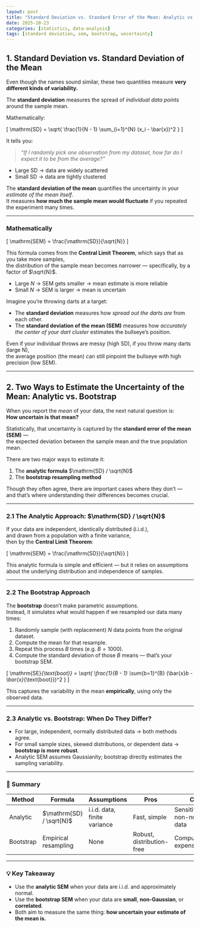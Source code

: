 ```yaml
---
layout: post
title: "Standard Deviation vs. Standard Error of the Mean: Analytic vs. Bootstrap"
date: 2025-10-23
categories: [statistics, data-analysis]
tags: [standard deviation, sem, bootstrap, uncertainty]
---
```


## 1. Standard Deviation vs. Standard Deviation of the Mean

Even though the names sound similar, these two quantities measure **very different kinds of variability.**

The **standard deviation** measures the spread of *individual data points* around the sample mean.

Mathematically:

\[
\mathrm{SD} = \sqrt{ \frac{1}{N - 1} \sum_{i=1}^{N} (x_i - \bar{x})^2 }
\]

It tells you:

> *“If I randomly pick one observation from my dataset, how far do I expect it to be from the average?”*

- Large SD → data are widely scattered  
- Small SD → data are tightly clustered

The **standard deviation of the mean** quantifies the uncertainty in your *estimate of the mean itself*.  
It measures **how much the sample mean would fluctuate** if you repeated the experiment many times.

---

### Mathematically

\[
\mathrm{SEM} = \frac{\mathrm{SD}}{\sqrt{N}}
\]

This formula comes from the **Central Limit Theorem**, which says that as you take more samples,  
the distribution of the sample mean becomes narrower — specifically, by a factor of $\sqrt{N}$.

- Large $N$ → SEM gets smaller → mean estimate is more reliable  
- Small $N$ → SEM is larger → mean is uncertain

Imagine you’re throwing darts at a target:

- The **standard deviation** measures how *spread out the darts are* from each other.  
- The **standard deviation of the mean (SEM)** measures how *accurately the center of your dart cluster* estimates the bullseye’s position.

Even if your individual throws are messy (high SD), if you throw many darts (large N),  
the average position (the mean) can still pinpoint the bullseye with high precision (low SEM).

---

## 2. Two Ways to Estimate the Uncertainty of the Mean: Analytic vs. Bootstrap

When you report the *mean* of your data, the next natural question is:  
**How uncertain is that mean?**

Statistically, that uncertainty is captured by the **standard error of the mean (SEM)** —  
the expected deviation between the sample mean and the true population mean.

There are two major ways to estimate it:

1. The **analytic formula** $\mathrm{SD} / \sqrt{N}$  
2. The **bootstrap resampling method**

Though they often agree, there are important cases where they don’t —  
and that’s where understanding their differences becomes crucial.

---

### 2.1 The Analytic Approach: $\mathrm{SD} / \sqrt{N}$

If your data are independent, identically distributed (i.i.d.),  
and drawn from a population with a finite variance,  
then by the **Central Limit Theorem**:

\[
\mathrm{SEM} = \frac{\mathrm{SD}}{\sqrt{N}}
\]

This analytic formula is simple and efficient — but it relies on assumptions about the underlying distribution and independence of samples.

---

### 2.2 The Bootstrap Approach

The **bootstrap** doesn’t make parametric assumptions.  
Instead, it simulates what would happen if we resampled our data many times:

1. Randomly sample (with replacement) $N$ data points from the original dataset.  
2. Compute the mean for that resample.  
3. Repeat this process $B$ times (e.g. $B = 1000$).  
4. Compute the standard deviation of those $B$ means — that’s your bootstrap SEM.

\[
\mathrm{SE}_{\text{boot}} = 
\sqrt{
\frac{1}{B - 1}
\sum_{b=1}^{B}
(\bar{x}_b - \bar{x}_{\text{boot}})^2
}
\]

This captures the variability in the mean **empirically**, using only the observed data.

---

### 2.3 Analytic vs. Bootstrap: When Do They Differ?

- For large, independent, normally distributed data → both methods agree.  
- For small sample sizes, skewed distributions, or dependent data → **bootstrap is more robust**.  
- Analytic SEM assumes Gaussianity; bootstrap directly estimates the sampling variability.

---

### 🧭 Summary

| Method | Formula | Assumptions | Pros | Cons |
|---------|----------|-------------|------|------|
| Analytic | $\mathrm{SD} / \sqrt{N}$ | i.i.d. data, finite variance | Fast, simple | Sensitive to non-normal data |
| Bootstrap | Empirical resampling | None | Robust, distribution-free | Computationally expensive |

---

### 💡 Key Takeaway

- Use the **analytic SEM** when your data are i.i.d. and approximately normal.  
- Use the **bootstrap SEM** when your data are **small**, **non-Gaussian**, or **correlated**.  
- Both aim to measure the same thing: **how uncertain your estimate of the mean is.**



